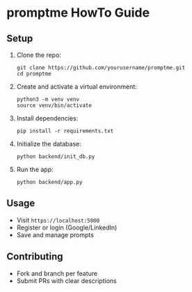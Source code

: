# promptme HowTo Guide

## Setup

1. Clone the repo:
    ```
    git clone https://github.com/yourusername/promptme.git
    cd promptme
    ```

2. Create and activate a virtual environment:
    ```
    python3 -m venv venv
    source venv/bin/activate
    ```

3. Install dependencies:
    ```
    pip install -r requirements.txt
    ```

4. Initialize the database:
    ```
    python backend/init_db.py
    ```

5. Run the app:
    ```
    python backend/app.py
    ```

## Usage

- Visit `https://localhost:5000`
- Register or login (Google/LinkedIn)
- Save and manage prompts

## Contributing

- Fork and branch per feature
- Submit PRs with clear descriptions
